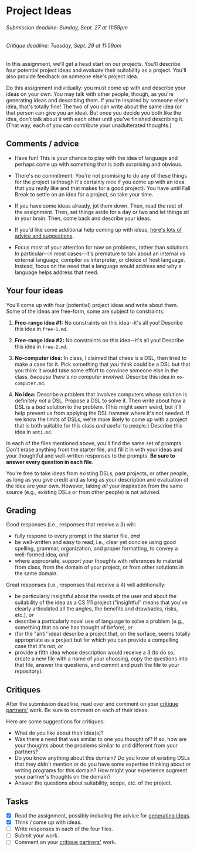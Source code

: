 [Teams]: https://github.com/hmc-cs111-fall2015/project-ideas/wiki/Peer-review
[ProjectGen]: https://github.com/hmc-cs111-fall2015/project-ideas/wiki/Project-generation

# Project Ideas
###### _Submission deadline: Sunday, Sept. 27 at 11:59pm_
###### _Critique deadline: Tuesday, Sept. 29 at 11:59pm_

In this assignment, we'll get a head start on our projects. You'll describe four
potential project ideas and evaluate their suitability as a project. You'll
also provide feedback on someone else's project idea.

Do this assignment individually: you must come up with and describe your ideas 
on your own. You may talk with other people, though, as you're generating ideas
and describing them. If you're inspired by someone else's idea, that's totally
fine! The two of you can write about the same idea (or that person can give you
an idea). But once you decide you both like the idea, don't talk about it with
each other until you've finished describing it. (That way, each of you can
contribute your unadulterated thoughts.)

## Comments / advice

   + Have fun! This is your chance to play with the idea of language and perhaps
   come up with something that is both surprising and obvious.

   + There's no commitment: You're not promising to do any of these things for
   the project (although it's certainly nice if you come up with an idea that
   you really like and that makes for a good project). You have until Fall Break
   to settle on an idea for a project, so take your time.

   + If you have some ideas already, jot them down. Then, read the rest of the
   assignment. Then, set things aside for a day or two and let things sit in
   your brain. Then, come back and describe your ideas.

   + If you'd like some additional help coming up with ideas, [here's lots of
   advice and suggestions][ProjectGen].

   + Focus most of your attention for now on problems, rather than solutions. In
   particular--in most cases--it's premature to talk about an internal _vs_
   external language, compiler _vs_ interpreter, or choice of host language.
   Instead, focus on the need that a language would address and why a language
   helps address that need.

## Your four ideas
You'll come up with four (potential) project ideas and write about them. Some of
the ideas are free-form, some are subject to constraints:

   1. **Free-range idea #1:** No constraints on this idea--it's all you! 
   Describe this idea in `free-1.md`.

   1. **Free-range idea #2:** No constraints on this idea--it's all you! 
   Describe this idea in `free-2.md`.

   1. **No-computer idea:** In
   class, I claimed that chess is a DSL, then tried to make a case for it. Pick
   something that _you_ think could be a DSL but that you think it would take
   some effort to convince someone else in the class, _because there's no
   computer involved_. Describe this idea in `no-computer.md`.

   1. **No idea:** Describe a problem that involves computers whose solution is 
   definitely _not_ a DSL. Propose a DSL to solve it. Then write about how a DSL
   is a _bad_ solution to the problem. (This might seem weird, but it'll help
   prevent us from applying the DSL hammer where it's not needed. If we know the
   limits of DSLs, we're more likely to come up with a project that is both
   suitable for this class _and_ useful to people.) Describe this idea in 
   `anti.md`.

In each of the files mentioned above, you'll find the same set of prompts.
Don't erase anything from the starter file, and fill it in with your ideas and
your thoughtful and well-written responses to the prompts. **Be sure to answer 
every question in each file**.

You're free to take ideas from existing DSLs, past projects, or other
people, as long as you give credit and as long as your description and 
evaluation of the idea are your own. However, taking _all_ your inspiration from
the same source (e.g., existing DSLs or from other people) is not advised. 

## Grading
Good responses (i.e., responses that receive a 3) will:

   + fully respond to every prompt in the starter file, _and_
   + be well-written and easy to read, i.e., clear yet concise using good 
   spelling, grammar, organization, and proper formatting, to convey a 
   well-formed idea, _and_
   + where appropriate, support your thoughts with references to material from
   class, from the domain of your project, or from other solutions in the same
   domain.

Great responses (i.e., responses that receive a 4) will additionally:

   + be particularly insightful about the needs of the user and about the
   suitability of the idea as a CS 111 project ("insightful" means that you've
   clearly articulated all the angles, the benefits and drawbacks, risks, etc.),
   _or_
   + describe a particularly novel use of language to solve a problem (e.g.,
   something that no one has thought of before), _or_
   + (for the "anti" idea) describe a project that, on the surface, seems
   totally appropriate as a project but for which you can provide a compelling
   case that it's not, _or_
   + provide a fifth idea whose description would receive a 3 (to do so, create
   a new file with a name of your choosing, copy the questions into that file, 
   answer the questions, and commit and push the file to your repository).

## Critiques

After the submission deadline, read over and comment on your 
[critique partners'][Teams] work. Be sure to comment on each of their ideas.

Here are some suggestions for critiques:

   + What do you like about their idea(s)?
   + Was there a need that was similar to one you thought of? If so, how are
   your thoughts about the problems similar to and different from your partners?   
   + Do you know anything about this domain? Do you know of existing DSLs that
   they didn't mention or do you have some expertise thinking about or writing
   programs for this domain? How might your experience augment your partner's
   thoughts on the domain?
   + Answer the questions about suitability, scope, etc. of the project.

## Tasks
- [x] Read the assignment, possibly including the advice for 
[generating ideas][ProjectGen].
- [x] Think / come up with ideas.
- [ ] Write responses in each of the four files.
- [ ] Submit your work.
- [ ] Comment on your [critique partners'][Teams] work.
